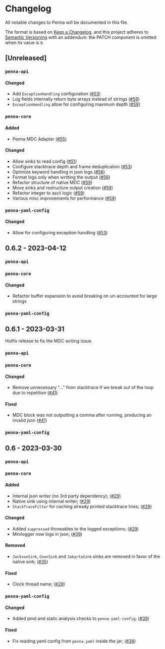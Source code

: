 # Changelog

All notable changes to Penna will be documented in this file.

The format is based on [Keep a Changelog](https://keepachangelog.com/en/1.0.0/),
and this project adheres to [Semantic Versioning](https://semver.org/spec/v2.0.0.html) with an addendum:
the PATCH component is omitted when its value is `0`.

## [Unreleased]

### `penna-api`

#### Changed

- Add `ExcaptionHandling` configuration ([#53](https://github.com/hkupty/penna/pull/53))
- Log fields internally return byte arrays instead of strings ([#59](https://github.com/hkupty/penna/pull/59))
- `ExceptionHandling` allow for configuring maximum depth ([#59](https://github.com/hkupty/penna/pull/59))

### `penna-core`

#### Added

- Penna MDC Adapter ([#55](https://github.com/hkupty/penna/pull/55))

#### Changed

- Allow sinks to read config ([#51](https://github.com/hkupty/penna/pull/51))
- Configure stacktrace depth and frame deduplication ([#53](https://github.com/hkupty/penna/pull/53))
- Optimize keyword handling in json logs ([#56](https://github.com/hkupty/penna/pull/56))
- Format logs only when writting the output ([#56](https://github.com/hkupty/penna/pull/56))
- Refactor structure of native MDC ([#59](https://github.com/hkupty/penna/pull/59))
- Move sinks and restructure output creation ([#59](https://github.com/hkupty/penna/pull/59))
- Refactor integer to ascii logic ([#59](https://github.com/hkupty/penna/pull/59))
- Various misc improvements for performance ([#59](https://github.com/hkupty/penna/pull/59))

### `penna-yaml-config`

#### Changed

- Allow for configuring exception handling ([#53](https://github.com/hkupty/penna/pull/53))

## 0.6.2 - 2023-04-12

### `penna-api`

### `penna-core`

#### Changed

- Refactor buffer expansion to avoid breaking on un-accounted for large strings

### `penna-yaml-config`

## 0.6.1 - 2023-03-31

Hotfix release to fix the MDC writing issue.

### `penna-api`

### `penna-core`

#### Changed

- Remove unnecessary "..." from stacktrace if we break out of the loop due to repetition ([#41](https://github.com/hkupty/penna/pull/41))

#### Fixed

- MDC block was not outputting a comma after running, producing an invalid json ([#41](https://github.com/hkupty/penna/pull/41))

### `penna-yaml-config`

## 0.6 - 2023-03-30

### `penna-api`

### `penna-core`

#### Added

- Internal json writer (no 3rd party dependency); ([#29](https://github.com/hkupty/penna/pull/29))
- Native sink using internal writer; ([#29](https://github.com/hkupty/penna/pull/29))
- `StackTraceFilter` for caching already printed stacktrace lines; ([#29](https://github.com/hkupty/penna/pull/29))

#### Changed

- Added `suppressed` throwables to the logged exceptions; ([#29](https://github.com/hkupty/penna/pull/29))
- Minilogger now logs in json; ([#39](https://github.com/hkupty/penna/pull/39))

#### Removed

- `JacksonSink`, `GsonSink` and `JakartaSink` sinks are removed in favor of the native sink; ([#35](https://github.com/hkupty/penna/pull/35))

#### Fixed

- Clock thread name; ([#29](https://github.com/hkupty/penna/pull/29))

### `penna-yaml-config`

#### Changed

- Added pmd and static analysis checks to `penna-yaml-config`; ([#39](https://github.com/hkupty/penna/pull/39))

#### Fixed

- Fix reading yaml config from `penna.yaml` inside the jar; ([#38](https://github.com/hkupty/penna/pull/38))
